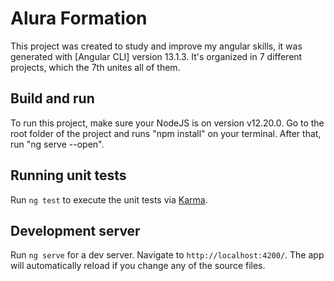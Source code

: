 # Alura Formation

This project was created to study and improve my angular skills, it was generated with [Angular CLI] version 13.1.3.
It's organized in 7 different projects, which the 7th unites all of them.

## Build and run

To run this project, make sure your NodeJS is on version v12.20.0. Go to the root folder of the project and runs "npm install" on your terminal. After that, run "ng serve --open".

## Running unit tests

Run `ng test` to execute the unit tests via [Karma](https://karma-runner.github.io).

## Development server

Run `ng serve` for a dev server. Navigate to `http://localhost:4200/`. The app will automatically reload if you change any of the source files.
